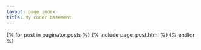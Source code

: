 ```yaml
---
layout: page_index
title: My coder basement
---
```

{% for post in paginator.posts %}
	{% include page_post.html %}
{% endfor %}